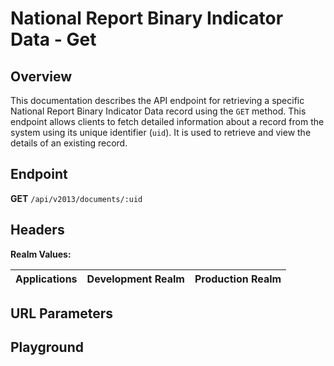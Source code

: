 <script setup>
import SwaggerUI from "@/swagger/view/SwaggerUI.vue"
import swaggerJson from "@/swagger/json/ircc/get.json";

const swaggerSpecs = [
  { json: swaggerJson, protected: false },
];

</script>

# National Report Binary Indicator Data - Get

## Overview

This documentation describes the API endpoint for retrieving a specific National Report Binary Indicator Data record using the `GET` method. This endpoint allows clients to fetch detailed information about a record from the system using its unique identifier (`uid`). It is used to retrieve and view the details of an existing record.

## Endpoint
**GET** `/api/v2013/documents/:uid`

## Headers
<!--@include: @/../components/common/header/realm-accept.md-->

**Realm Values:**

<table>
    <thead>
        <tr>
            <th>Applications</th>
            <th>Development Realm</th>
            <th>Production Realm</th>
        </tr>
    </thead>
    <tbody>
        <!--@include: @/../components/common/realm/ort.md-->
    </tbody>
</table>

## URL Parameters
<!--@include: @/../components/common/url/uid.md-->

## Playground

<SwaggerUI :swaggerSpecs="swaggerSpecs" />